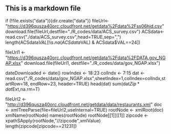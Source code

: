 ## This is a markdown file
if (!file.exists("data")){dir.create("data")}
fileUrl<-"https://d396qusza40orc.cloudfront.net/getdata%2Fdata%2Fss06hid.csv"
download.file(fileUrl,destfile="./R_codes/data/ACS_survey.csv")
ACSdata<-read.csv("./data/ACS_survey.csv",head=TRUE,sep=",")
length(ACSdata$VAL[!is.na(ACSdata$VAL) & ACSdata$VAL==24])

 fileUrl1 <- "https://d396qusza40orc.cloudfront.net/getdata%2Fdata%2FDATA.gov_NGAP.xlsx"
download.file(fileUrl1, destfile="./R_codes/data/gov_NGAP.xlsx")

dateDownloaded <- date()
rowIndex <- 18:23
colIndx <- 7:15
dat <- read.csv("./R_codes/data/gov_NGAP.xlsx",sheetIndex=1,colIndex=colIndx,startRow=18, endRow=23, header=TRUE)
head(dat)
sum(dat$Zip*dat$Ext,na.rm=T)

fileUrl2 <- "http://d396qusza40orc.cloudfront.net/getdata/data/restaurants.xml"
doc <- xmlTreeParse(file=fileUrl2,useInternal=TRUE)
rootNode <- xmlRoot(doc)
xmlName(rootNode)
names(rootNode)
rootNode[[1]][[1]]
zipcode <- xpathSApply(rootNode,"//zipcode",xmlValue)
length(zipcode[zipcode==21231])